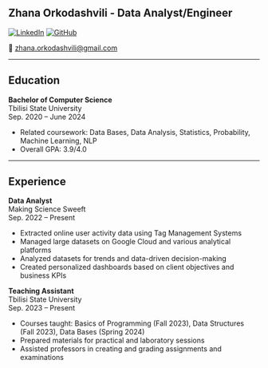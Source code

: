 ## Zhana Orkodashvili - Data Analyst/Engineer

[![LinkedIn](https://img.shields.io/badge/LinkedIn-Connect-blue)](https://www.linkedin.com/in/zhana-orkodashvili) [![GitHub](https://img.shields.io/badge/GitHub-Follow-brightgreen)](https://github.com/zhana-orkodashvili)

📧 zhana.orkodashvili@gmail.com 

---

## Education

**Bachelor of Computer Science**  
Tbilisi State University  
Sep. 2020 – June 2024  
- Related coursework: Data Bases, Data Analysis, Statistics, Probability, Machine Learning, NLP
- Overall GPA: 3.9/4.0

---

## Experience

**Data Analyst**  
Making Science Sweeft  
Sep. 2022 – Present  
- Extracted online user activity data using Tag Management Systems
- Managed large datasets on Google Cloud and various analytical platforms
- Analyzed datasets for trends and data-driven decision-making
- Created personalized dashboards based on client objectives and business KPIs

**Teaching Assistant**  
Tbilisi State University  
Sep. 2023 – Present  
- Courses taught: Basics of Programming (Fall 2023), Data Structures (Fall 2023), Data Bases (Spring 2024)
- Prepared materials for practical and laboratory sessions
- Assisted professors in creating and grading assignments and examinations
